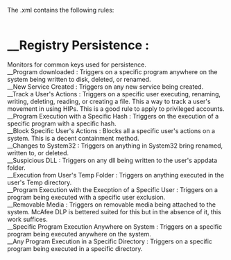 The .xml contains the following rules: <br>
<br>
# __Registry Persistence : <br>
Monitors for common keys used for persistence.<br>
__Program downloaded : Triggers on a specific program anywhere on the system being written to disk, deleted, or renamed.<br>
__New Service Created : Triggers on any new service being created.<br>
__Track a User's Actions : Triggers on a specific user executing, renaming, writing, deleting, reading, or creating a file. This a way to track a user's movement in using HIPs. This is a good rule to apply to privileged accounts.<br>
__Program Execution with a Specific Hash : Triggers on the execution of a specific program with a specific hash.<br>
__Block Specific User's Actions : Blocks all a specific user's actions on a system. This is a decent containment method.<br>
__Changes to System32 : Triggers on anything in System32 bring renamed, written to, or deleted.<br>
__Suspicious DLL : Triggers on any dll being written to the user's appdata folder.<br>
__Execution from User's Temp Folder : Triggers on anything executed in the user's Temp directory.<br>
__Program Execution with the Execption of a Specific User : Triggers on a program being executed with a specific user exclusion.<br>
__Removable Media : Triggers on removable media being attached to the system. McAfee DLP is bettered suited for this but in the absence of it, this work suffices.<br>
__Specific Program Execution Anywhere on System : Triggers on a specific program being executed anywhere on the system. <br>
__Any Program Execution in a Specific Directory : Triggers on a specific program being executed in a specific directory.<br>
